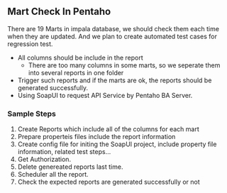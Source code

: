 ## Mart Check In Pentaho
There are 19 Marts in impala database, we should check them each time when they are updated.
And we plan to create automated test cases for regression test.
* All columns should be include in the report
  * There are too many columns in some marts, so we seperate them into several reports in one folder
* Trigger such reports and if the marts are ok, the reports should be generated successfully.
* Using SoapUI to request API Service by Pentaho BA Server.
### Sample Steps
1. Create Reports which include all of the columns for each mart
2. Prepare properteis files include the report information
3. Create config file for initing the SoapUI project, include property file information, related test steps...
4. Get Authorization.
5. Delete genereated reports last time.
6. Scheduler all the report.
7. Check the expected reports are generated successfully or not
